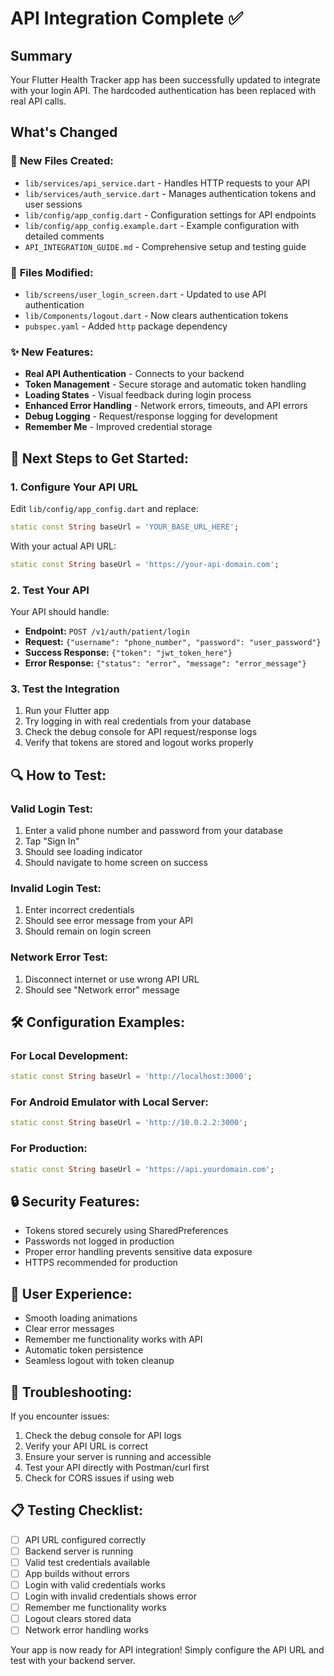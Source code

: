 # API Integration Complete ✅

## Summary

Your Flutter Health Tracker app has been successfully updated to integrate with your login API. The hardcoded authentication has been replaced with real API calls.

## What's Changed

### 🔧 **New Files Created:**

- `lib/services/api_service.dart` - Handles HTTP requests to your API
- `lib/services/auth_service.dart` - Manages authentication tokens and user sessions
- `lib/config/app_config.dart` - Configuration settings for API endpoints
- `lib/config/app_config.example.dart` - Example configuration with detailed comments
- `API_INTEGRATION_GUIDE.md` - Comprehensive setup and testing guide

### 📝 **Files Modified:**

- `lib/screens/user_login_screen.dart` - Updated to use API authentication
- `lib/Components/logout.dart` - Now clears authentication tokens
- `pubspec.yaml` - Added `http` package dependency

### ✨ **New Features:**

- **Real API Authentication** - Connects to your backend
- **Token Management** - Secure storage and automatic token handling
- **Loading States** - Visual feedback during login process
- **Enhanced Error Handling** - Network errors, timeouts, and API errors
- **Debug Logging** - Request/response logging for development
- **Remember Me** - Improved credential storage

## 🚀 **Next Steps to Get Started:**

### 1. Configure Your API URL

Edit `lib/config/app_config.dart` and replace:

```dart
static const String baseUrl = 'YOUR_BASE_URL_HERE';
```

With your actual API URL:

```dart
static const String baseUrl = 'https://your-api-domain.com';
```

### 2. Test Your API

Your API should handle:

- **Endpoint:** `POST /v1/auth/patient/login`
- **Request:** `{"username": "phone_number", "password": "user_password"}`
- **Success Response:** `{"token": "jwt_token_here"}`
- **Error Response:** `{"status": "error", "message": "error_message"}`

### 3. Test the Integration

1. Run your Flutter app
2. Try logging in with real credentials from your database
3. Check the debug console for API request/response logs
4. Verify that tokens are stored and logout works properly

## 🔍 **How to Test:**

### Valid Login Test:

1. Enter a valid phone number and password from your database
2. Tap "Sign In"
3. Should see loading indicator
4. Should navigate to home screen on success

### Invalid Login Test:

1. Enter incorrect credentials
2. Should see error message from your API
3. Should remain on login screen

### Network Error Test:

1. Disconnect internet or use wrong API URL
2. Should see "Network error" message

## 🛠 **Configuration Examples:**

### For Local Development:

```dart
static const String baseUrl = 'http://localhost:3000';
```

### For Android Emulator with Local Server:

```dart
static const String baseUrl = 'http://10.0.2.2:3000';
```

### For Production:

```dart
static const String baseUrl = 'https://api.yourdomain.com';
```

## 🔒 **Security Features:**

- Tokens stored securely using SharedPreferences
- Passwords not logged in production
- Proper error handling prevents sensitive data exposure
- HTTPS recommended for production

## 📱 **User Experience:**

- Smooth loading animations
- Clear error messages
- Remember me functionality works with API
- Automatic token persistence
- Seamless logout with token cleanup

## 🐛 **Troubleshooting:**

If you encounter issues:

1. Check the debug console for API logs
2. Verify your API URL is correct
3. Ensure your server is running and accessible
4. Test your API directly with Postman/curl first
5. Check for CORS issues if using web

## 📋 **Testing Checklist:**

- [ ] API URL configured correctly
- [ ] Backend server is running
- [ ] Valid test credentials available
- [ ] App builds without errors
- [ ] Login with valid credentials works
- [ ] Login with invalid credentials shows error
- [ ] Remember me functionality works
- [ ] Logout clears stored data
- [ ] Network error handling works

Your app is now ready for API integration! Simply configure the API URL and test with your backend server.

